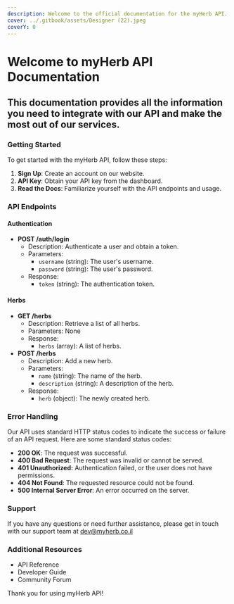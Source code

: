 ```yaml
---
description: Welcome to the official documentation for the myHerb API.
cover: ../.gitbook/assets/Designer (22).jpeg
coverY: 0
---
```


# Welcome to myHerb API Documentation

## This documentation provides all the information you need to integrate with our API and make the most out of our services.

### Getting Started

To get started with the myHerb API, follow these steps:

1. **Sign Up**: Create an account on our website.
2. **API Key**: Obtain your API key from the dashboard.
3. **Read the Docs**: Familiarize yourself with the API endpoints and usage.

### API Endpoints

#### Authentication

* **POST /auth/login**
  * Description: Authenticate a user and obtain a token.
  * Parameters:
    * `username` (string): The user's username.
    * `password` (string): The user's password.
  * Response:
    * `token` (string): The authentication token.

#### Herbs

* **GET /herbs**
  * Description: Retrieve a list of all herbs.
  * Parameters: None
  * Response:
    * `herbs` (array): A list of herbs.
* **POST /herbs**
  * Description: Add a new herb.
  * Parameters:
    * `name` (string): The name of the herb.
    * `description` (string): A description of the herb.
  * Response:
    * `herb` (object): The newly created herb.

### Error Handling

Our API uses standard HTTP status codes to indicate the success or failure of an API request. Here are some standard status codes:

* **200 OK**: The request was successful.
* **400 Bad Request**: The request was invalid or cannot be served.
* **401 Unauthorized:** Authentication failed, or the user does not have permissions.
* **404 Not Found**: The requested resource could not be found.
* **500 Internal Server Error**: An error occurred on the server.

### Support

If you have any questions or need further assistance, please get in touch with our support team at dev@myherb.co.il

### Additional Resources

* API Reference
* Developer Guide
* Community Forum

Thank you for using myHerb API!

